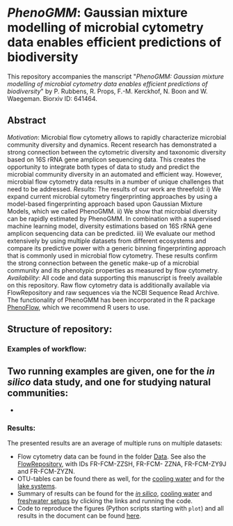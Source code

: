 # _PhenoGMM_: Gaussian mixture modelling of microbial cytometry data enables efficient predictions of biodiversity 

This repository accompanies the manscript "*_PhenoGMM_: Gaussian mixture modelling of microbial cytometry data enables efficient predictions of biodiversity*" by P. Rubbens, R. Props, F.-M. Kerckhof, N. Boon and W. Waegeman. Biorxiv ID: 641464. 

## Abstract
*Motivation*: Microbial flow cytometry allows to rapidly characterize microbial community diversity and
dynamics. Recent research has demonstrated a strong connection between the cytometric diversity and
taxonomic diversity based on 16S rRNA gene amplicon sequencing data. This creates the opportunity to
integrate both types of data to study and predict the microbial community diversity in an automated and
efficient way. However, microbial flow cytometry data results in a number of unique challenges that need
to be addressed.
*Results*: The results of our work are threefold: i) We expand current microbial cytometry fingerprinting
approaches by using a model-based fingerprinting approach based upon Gaussian Mixture Models, which
we called PhenoGMM. ii) We show that microbial diversity can be rapidly estimated by PhenoGMM. In
combination with a supervised machine learning model, diversity estimations based on 16S rRNA gene
amplicon sequencing data can be predicted. iii) We evaluate our method extensively by using multiple
datasets from different ecosystems and compare its predictive power with a generic binning fingerprinting
approach that is commonly used in microbial flow cytometry. These results confirm the strong connection
between the genetic make-up of a microbial community and its phenotypic properties as measured by flow
cytometry.
*Availability*: All code and data supporting this manuscript is freely available on this repository. Raw flow cytometry data is additionally available via FlowRepository and raw sequences via the NCBI Sequence Read Archive. The functionality of PhenoGMM has been incorporated in the R package [PhenoFlow](https://github.com/CMET-UGent/Phenoflow_package), which we recommend R users to use.

## Structure of repository: 

### Examples of workflow: 
Two running examples are given, one for the _in silico_ data study, and one for studying natural communities: 
-
-

### Results: 
The presented results are an average of multiple runs on multiple datasets: 
- Flow cytometry data can be found in the folder [Data](https://github.com/prubbens/PhenoGMM/tree/master/Data). See also the [FlowRepository](https://flowrepository.org/), with IDs FR-FCM-ZZSH, FR-FCM-
ZZNA, FR-FCM-ZY9J and FR-FCM-ZYZN. 
- OTU-tables can be found there as well, for the [cooling water](https://github.com/prubbens/PhenoGMM/blob/master/Data/OTU_table_Cycles.csv) and for the [lake systems](https://github.com/prubbens/PhenoGMM/tree/master/Data/Lakes/ByLake_Filtering/1in3). 
- Summary of results can be found for the [_in silico_](https://github.com/prubbens/PhenoGMM/blob/master/Results/calc_summary_insilico.py), [cooling water](https://github.com/prubbens/PhenoGMM/blob/master/Results/calc_summary_cycles.py) and [freshwater setups](https://github.com/prubbens/PhenoGMM/blob/master/Results/calc_summary_lakes.py) by clicking the links and running the code. 
- Code to reproduce the figures (Python scripts starting with `plot`) and all results in the document can be found [here](https://github.com/prubbens/PhenoGMM/tree/master/Results). 
